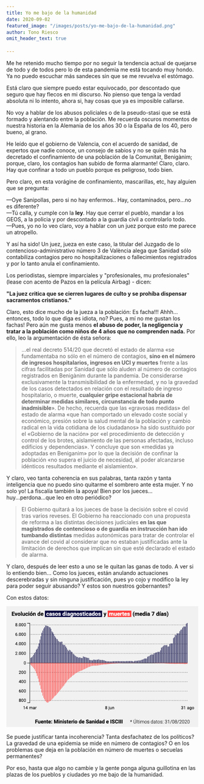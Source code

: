 ```yaml
---
title: Yo me bajo de la humanidad
date: 2020-09-02
featured_image: "/images/posts/yo-me-bajo-de-la-humanidad.png"
author: Tono Riesco
omit_header_text: true

---
```


Me he retenido mucho tiempo por no seguir la tendencia actual de quejarse de todo y de todos pero lo de esta pandemia me está tocando muy hondo. Ya no puedo escuchar más sandeces sin que se me revuelva el estómago.

Está claro que siempre puedo estar equivocado, por descontado que seguro que hay flecos en mi discurso. No pienso que tenga la verdad absoluta ni lo intento, ahora si, hay cosas que ya es imposible callarse.

No voy a hablar de los abusos policiales o de la pseudo-stasi que se está formado y alentando entre la población. Me recuerda oscuros momentos de nuestra historia en la Alemania de los años 30 o la España de los 40, pero bueno, al grano.

He leído que el gobierno de Valencia, con el acuerdo de sanidad, de expertos que nadie conoce, un consejo de sabios y no se quién más ha decretado el confinamiento de una población de la Comunitat, Benigànim; porque, claro, los contagios han subido de forma alarmante! Claro, claro. Hay que confinar a todo un pueblo porque es peligroso, todo bien.

Pero claro, en esta vorágine de confinamiento, mascarillas, etc, hay alguien que se pregunta:

––Oye Sanipollas, pero si no hay enfermos.. Hay, contaminados, pero...no es diferente?  
––Tú calla, y cumple con la **ley**. Hay que cerrar el pueblo, mandar a los GEOS, a la policia y por descontado a la guardia civil a controlarlo todo.  
––Pues, yo no lo veo claro, voy a hablar con un juez porque esto me parece un atropello.

Y así ha sido! Un juez, jueza en este caso, la titular del Juzgado de lo contencioso-administrativo número 3 de València alega que Sanidad sólo contabiliza contagios pero no hospitalizaciones o fallecimientos registrados y por lo tanto anula el confinamiento.

Los periodistas, siempre imparciales y "profesionales, mu profesionales" (lease con acento de Pazos en la película Airbag) - dicen:

**"La juez critica que se cierren lugares de culto y se prohíba dispensar sacramentos cristianos."**

Claro, esto dice mucho de la jueza a la población: Es facha!!! Ahhh... entonces, todo lo que diga es idiota, no? Pues, a mí no me gustan los fachas! Pero aún me gusta menos **el abuso de poder, la negligencia y tratar a la población como niños de 4 años que no comprenden nada.** Por ello, leo la argumentación de ésta señora:

> ...el real decreto 514/20 que decretó el estado de alarma «se fundamentaba no sólo en el número de contagios, **sino en el número de ingresos hospitalarios, ingresos en UCI y muertes** frente a las cifras facilitadas por Sanidad que sólo aluden al número de contagios registrados en Benigànim durante la pandemia. De considerarse exclusivamente la transmisibilidad de la enfermedad, y no la gravedad de los casos detectados en relación con el resultado de ingreso hospitalario, o muerte, **cualquier gripe estacional habría de determinar medidas similares, circunstancia de todo punto inadmisible**». De hecho, recuerda que las «gravosas medidas» del estado de alarma «que han comportado un elevado coste social y económico, presión sobre la salud mental de la población y cambio radical en la vida cotidiana de los ciudadanos» ha sido sustituido por el «Gobierno de la nación» por «el procedimiento de detección y control de los brotes, aislamiento de las personas afectadas, incluso edificios y dependencias». Y concluye que son «medidas ya adoptadas en Beniganim» por lo que la decisión de confinar la población «no supera el juicio de necesidad, al poder alcanzarse idénticos resultados mediante el aislamiento».

Y claro, veo tanta coherencia en sus palabras, tanta razón y tanta inteligencia que no puedo sino quitarme el sombrero ante esta mujer. Y no solo yo! La fiscalía también la apoya! Bien por los jueces... huy...perdona...que leo en otro periódico?

> El Gobierno quitará a los jueces de base la decisión sobre el covid tras varios reveses. El Gobierno ha reaccionado con una propuesta de reforma a las distintas decisiones judiciales **en las que magistrados de contencioso o de guardia en instrucción han ido tumbando distintas** medidas autonómicas para tratar de controlar el avance del covid al considerar que no estaban justificadas ante la limitación de derechos que implican sin que esté declarado el estado de alarma.

Y claro, después de leer esto a uno se le quitan las ganas de todo. A ver si lo entiendo bien... Como los jueces, están anulando actuaciones descerebradas y sin ninguna justificación, pues yo cojo y modifico la ley para poder seguir abusando? Y estos son nuestros gobernantes?

Con estos datos:

![](/images/posts/yo-me-bajo-de-la-humanidad.png)

Se puede justificar tanta incoherencia? Tanta desfachatez de los políticos? La gravedad de una epidemia se mide en número de contagios? O en los problemas que deja en la población en número de muertes o secuelas permanentes?

Por eso, hasta que algo no cambie y la gente ponga alguna guillotina en las plazas de los pueblos y ciudades yo me bajo de la humanidad.
